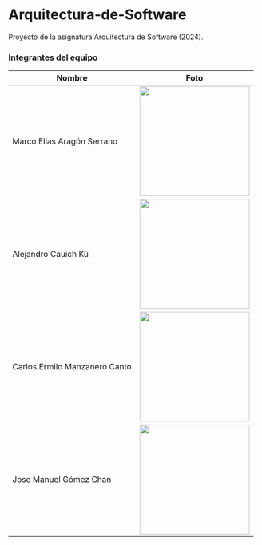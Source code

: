 # Arquitectura-de-Software

Proyecto de la asignatura Arquitectura de Software (2024).

### Integrantes del equipo

| Nombre                         | Foto                                                 |
|--------------------------------|------------------------------------------------------|
| Marco Elias Aragón Serrano    | <img src="assets/images/marco.jpg" height="220">         |
| Alejandro Cauich Kú           | <img src="assets/images/alejandro.webp" height="220">           |
| Carlos Ermilo Manzanero Canto | <img src="assets/images/carlos.jpeg" height="220">           |
| Jose Manuel Gómez Chan        | <img src="assets/images/jose.jpg" height="220">            |
